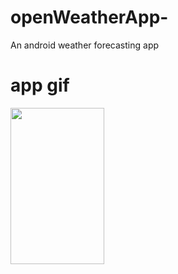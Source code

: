 # openWeatherApp-
An android weather forecasting app

# app gif
<img src="https://user-images.githubusercontent.com/36856709/95692042-579b1980-0be9-11eb-94bd-8070c5380fa8.gif" width="150" height="250"/>
